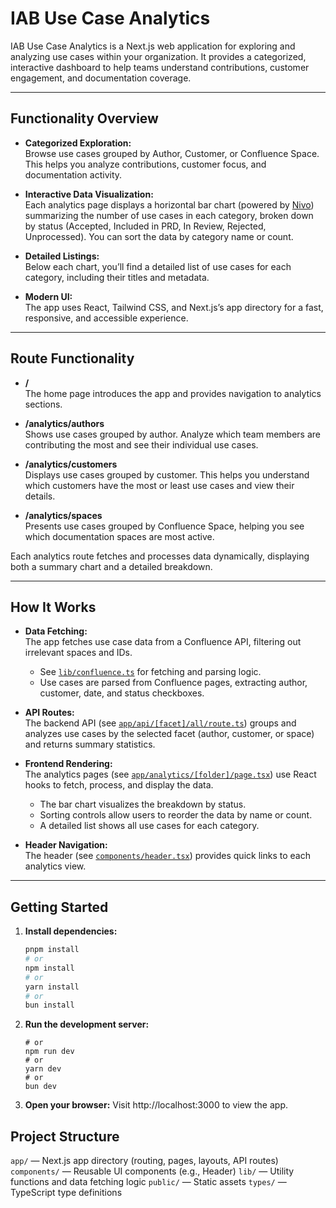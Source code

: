# IAB Use Case Analytics

IAB Use Case Analytics is a Next.js web application for exploring and analyzing use cases within your organization. It provides a categorized, interactive dashboard to help teams understand contributions, customer engagement, and documentation coverage.

---

## Functionality Overview

- **Categorized Exploration:**  
  Browse use cases grouped by Author, Customer, or Confluence Space. This helps you analyze contributions, customer focus, and documentation activity.

- **Interactive Data Visualization:**  
  Each analytics page displays a horizontal bar chart (powered by [Nivo](https://nivo.rocks/)) summarizing the number of use cases in each category, broken down by status (Accepted, Included in PRD, In Review, Rejected, Unprocessed). You can sort the data by category name or count.

- **Detailed Listings:**  
  Below each chart, you’ll find a detailed list of use cases for each category, including their titles and metadata.

- **Modern UI:**  
  The app uses React, Tailwind CSS, and Next.js’s app directory for a fast, responsive, and accessible experience.

---

## Route Functionality

- **/**  
  The home page introduces the app and provides navigation to analytics sections.

- **/analytics/authors**  
  Shows use cases grouped by author. Analyze which team members are contributing the most and see their individual use cases.

- **/analytics/customers**  
  Displays use cases grouped by customer. This helps you understand which customers have the most or least use cases and view their details.

- **/analytics/spaces**  
  Presents use cases grouped by Confluence Space, helping you see which documentation spaces are most active.

Each analytics route fetches and processes data dynamically, displaying both a summary chart and a detailed breakdown.

---

## How It Works

- **Data Fetching:**  
  The app fetches use case data from a Confluence API, filtering out irrelevant spaces and IDs.  
  - See [`lib/confluence.ts`](lib/confluence.ts) for fetching and parsing logic.
  - Use cases are parsed from Confluence pages, extracting author, customer, date, and status checkboxes.

- **API Routes:**  
  The backend API (see [`app/api/[facet]/all/route.ts`](app/api/[facet]/all/route.ts)) groups and analyzes use cases by the selected facet (author, customer, or space) and returns summary statistics.

- **Frontend Rendering:**  
  The analytics pages (see [`app/analytics/[folder]/page.tsx`](app/analytics/[folder]/page.tsx)) use React hooks to fetch, process, and display the data.  
  - The bar chart visualizes the breakdown by status.
  - Sorting controls allow users to reorder the data by name or count.
  - A detailed list shows all use cases for each category.

- **Header Navigation:**  
  The header (see [`components/header.tsx`](components/header.tsx)) provides quick links to each analytics view.

---

## Getting Started

1. **Install dependencies:**
   ```bash
   pnpm install
   # or
   npm install
   # or
   yarn install
   # or
   bun install

2. **Run the development server:**
    ```pnpm dev
    # or
    npm run dev
    # or
    yarn dev
    # or
    bun dev

3. **Open your browser:**
Visit http://localhost:3000 to view the app.

## Project Structure
  `app/` — Next.js app directory (routing, pages, layouts, API routes)
  `components/` — Reusable UI components (e.g., Header)
  `lib/` — Utility functions and data fetching logic
  `public/` — Static assets
  `types/` — TypeScript type definitions